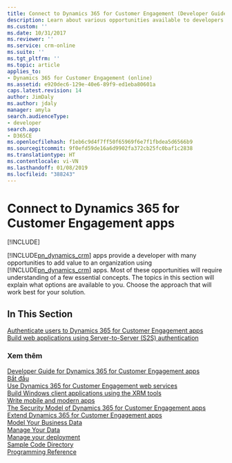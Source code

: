 ```yaml
---
title: Connect to Dynamics 365 for Customer Engagement (Developer Guide for Dynamics 365 for Customer Engagement apps)| MicrosoftDocs
description: Learn about various opportunities available to developers to add value to an organization using Dynamics 365 for Customer Engagement
ms.custom: ''
ms.date: 10/31/2017
ms.reviewer: ''
ms.service: crm-online
ms.suite: ''
ms.tgt_pltfrm: ''
ms.topic: article
applies_to:
- Dynamics 365 for Customer Engagement (online)
ms.assetid: e920dec6-129e-40e6-89f9-ed1eba80601a
caps.latest.revision: 14
author: JimDaly
ms.author: jdaly
manager: amyla
search.audienceType:
- developer
search.app:
- D365CE
ms.openlocfilehash: f1eb6c9d4f7ff50f65969f6e7f1fbdea5d6566b9
ms.sourcegitcommit: 9f0efd59de16a6d9902fa372cb25fc0baf1c2838
ms.translationtype: HT
ms.contentlocale: vi-VN
ms.lasthandoff: 01/08/2019
ms.locfileid: "388243"
---
```

# <a name="connect-to-dynamics-365-for-customer-engagement-apps"></a>Connect to Dynamics 365 for Customer Engagement apps

[!INCLUDE[](../includes/cc_applies_to_update_9_0_0.md)]

[!INCLUDE[pn_dynamics_crm](../includes/pn-dynamics-crm.md)] apps provide a developer with many opportunities to add value to an organization using [!INCLUDE[pn_dynamics_crm](../includes/pn-dynamics-crm.md)] apps. Most of these opportunities will require understanding of a few essential concepts. The topics in this section will explain what options are available to you. Choose the approach that will work best for your solution.  
  
## <a name="in-this-section"></a>In This Section  
 [Authenticate users to Dynamics 365 for Customer Engagement apps](authenticate-users.md)<br />
 [Build web applications using Server-to-Server (S2S) authentication](build-web-applications-server-server-s2s-authentication.md)<br />
 
  
### <a name="see-also"></a>Xem thêm  
 [Developer Guide for Dynamics 365 for Customer Engagement apps](developer-guide.md)<br />
 [Bắt đầu](get-started-sdk.md)<br />
 [Use Dynamics 365 for Customer Engagement web services](use-microsoft-dynamics-365-web-services.md)<br />
 [Build Windows client applications using the XRM tools](build-windows-client-applications-xrm-tools.md)<br />
 [Write mobile and modern apps](write-mobile-modern-apps.md)<br />
 [The Security Model of Dynamics 365 for Customer Engagement apps](security-dev/security-model.md)<br />
 [Extend Dynamics 365 for Customer Engagement apps](extend-dynamics-365-server.md)<br />
 [Model Your Business Data](model-business-data.md)<br />
 [Manage Your Data](manage-data.md)<br />
 [Manage your deployment](manage-deployment.md)<br />
 [Sample Code Directory](sample-code-directory.md)<br />
 [Programming Reference](programming-reference.md)<br />
